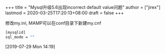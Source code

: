 +++
title = "Mysql升级5.6出现incorrect default value问题"
author = ["jirex"]
lastmod = 2020-03-25T17:20:13+08:00
draft = false
+++

修改my.ini, MAMP可以在conf目录下新建my.cnf

```bash
[mysqlid]
sql_mode = ""
```

<span class="timestamp-wrapper"><span class="timestamp">[2019-07-29 Mon 14:19]</span></span>
